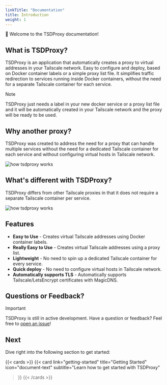 ```yaml
---
linkTitle: "Documentation"
title: Introduction
weight: 1
---
```


👋 Welcome to the TSDProxy documentation!

## What is TSDProxy?

TSDProxy is an application that automatically creates a proxy to
virtual addresses in your Tailscale network.
Easy to configure and deploy, based on Docker container labels or a simple proxy
list file.
It simplifies traffic redirection to services running inside Docker containers,
without the need for a separate Tailscale container for each service.

> [!NOTE]
> TSDProxy just needs a label in your new docker service or a proxy list file and
> it will be automatically created in your Tailscale network and the proxy will be
> ready to be used.

## Why another proxy?

TSDProxy was created to address the need for a proxy that can handle multiple services
without the need for a dedicated Tailscale container for each service and without configuring
virtual hosts in Tailscale network.

![how tsdproxy works](/images/tsdproxy.svg)

## What's different with TSDProxy?

TSDProxy differs from other Tailscale proxies in that it does not require a separate Tailscale container per service.

![how tsdproxy works](/images/tsdproxy-compare.svg)

## Features

- **Easy to Use** - Creates virtual Tailscale addresses using Docker container labels.
- **Really Easy to Use** - Creates virtual Tailscale addresses using a proxy list.
- **Lightweight** - No need to spin up a dedicated Tailscale container for every service.
- **Quick deploy** - No need to configure virtual hosts in Tailscale network.
- **Automatically supports TLS** - Automatically supports Tailscale/LetsEncrypt certificates
with MagicDNS.

## Questions or Feedback?

> [!IMPORTANT]
  TSDProxy is still in active development.
  Have a question or feedback? Feel free to [open an issue](https://github.com/almeidapaulopt/tsdproxy/issues)!

## Next

Dive right into the following section to get started:

{{< cards >}}
  {{< card link="getting-started" title="Getting Started" icon="document-text"
    subtitle="Learn how to get started with TSDProxy"
  >}}
{{< /cards >}}
